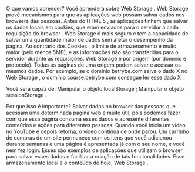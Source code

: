 O que vamos aprender?
Você aprenderá sobre Web Storage . Web Storage provê mecanismos para que as aplicações web possam salvar dados nos browsers das pessoas.
Antes do HTML 5 , as aplicações tinham que salvar os dados locais em cookies, que eram enviados para o servidor a cada requisição do browser . Web Storage é mais seguro e tem a capacidade de salvar uma quantidade maior de dados sem afetar o desempenho da página.
Ao contrário dos Cookies , o limite de armazenamento é muito maior (pelo menos 5MB), e as informações não são transferidas para o servidor durante as requisições.
Web Storage é por origem (por domínio e protocolo). Todas as páginas de uma origem podem salvar e acessar os mesmos dados. Por exemplo, se o domínio betrybe.com salva o dado X no Web Storage , o domínio course.betrybe.com consegue ler esse dado X .

Você será capaz de:
Manipular o objeto localStorage ;
Manipular o objeto sessionStorage .

Por que isso é importante?
Salvar dados no browser das pessoas que acessam uma determinada página web é muito útil, pois podemos fazer com que essa página consuma esses dados e apresente diferentes conteúdos e ações para diferentes pessoas.
Quando você inicia um vídeo no YouTube e depois retorna, o vídeo continua de onde parou. Um carrinho de compras de um site permanece com os itens que você adicionou durante semanas e uma página é apresentada já com o seu nome, e você nem fez login.
Esses são exemplos de aplicações que utilizam o browser para salvar esses dados e facilitar a criação de tais funcionalidades.
Esse armazenamento local é o conteúdo de hoje, Web Storage .